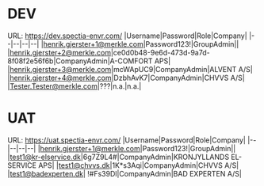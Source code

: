 # DEV
URL: https://dev.spectia-envr.com/
|Username|Password|Role|Company|
|--|--|--|--|
|henrik.gjerster+1@merkle.com|Password123!|GroupAdmin||
|henrik.gjerster+2@merkle.com|ce0d0b48-9e6d-473d-9a7d-8f08f2e56f6b|CompanyAdmin|A-COMFORT APS|
|henrik.gjerster+3@merkle.com|mcWApUC9|CompanyAdmin|ALVENT A/S|
|henrik.gjerster+4@merkle.com|DzbhAvK7|CompanyAdmin|CHVVS A/S|
|Tester.Tester@merkle.com|???|n.a.|n.a.|

# UAT
URL: https://uat.spectia-envr.com/
|Username|Password|Role|Company|
|--|--|--|--|
|henrik.gjerster+1@merkle.com|Password123!|GroupAdmin||
|test1@kr-elservice.dk|6g7Z9L4#|CompanyAdmin|KRONJYLLANDS EL-SERVICE APS|
|test1@chvvs.dk|1K*s3Aqi|CompanyAdmin|CHVVS A/S|
|test1@badexperten.dk| !#Fs39Dl|CompanyAdmin|BAD EXPERTEN A/S|